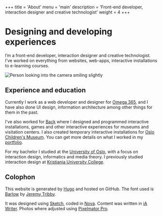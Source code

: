 +++
title = 'About'
menu = 'main'
description = 'Front-end developer, interaction designer and creative technologist'
weight = 4
+++ 
# Designing and developing experiences

I’m a front-end developer, interaction designer and creative technologist. I've worked on everything from websites, web-apps, interactive installations to e-learning courses.

![Person looking into the camera smiling slightly](/about-torb-photo.jpg)


## Experience and education

Currently I work as a web developer and designer for [Omega 365](https://www.omega365.com/), and I have also done UI design, information architecture among other things for them in the past.

I've also worked for [Back](https://back.no) where I designed and programmed interactive installations, games and other interactive experiences for museums and visitation centers. I also created temporary interactive installations for [Oslo Children's Museum](https://oslobarnemuseum.org/en/). You can get more details on what I worked in my [portfolio](/projects).

For my bachelor I studied at the [University of Oslo](https://www.uio.no/english/), with a focus on interaction design, informatics and media theory. I previously studied interaction design at [Kristiania University College](https://www.kristiania.no/en/).


## Colophon

This website is generated by [Hugo](https://gohugo.io) and hosted on GitHub. The font used is [Barlow](https://tribby.com/fonts/barlow) by [Jeremy Tribby](https://tribby.com/about).

It was designed using [Sketch](https://www.sketch.com), coded in [Nova](https://nova.app). Content was written in [iA Writer](https://ia.net/writer). Photos where adjusted using [Pixelmator Pro](https://www.pixelmator.com/pro/). 